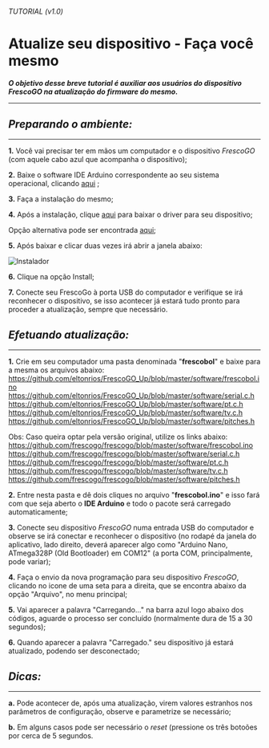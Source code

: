 ###### _TUTORIAL  (v1.0)_
# Atualize seu dispositivo - Faça você mesmo 
**_O objetivo desse breve tutorial é auxiliar aos usuários do dispositivo FrescoGO na atualização do firmware do mesmo._**

---------------------------------------------------------------------
## *Preparando o ambiente:*
---------------------------------------------------------------------
**1.** Você vai precisar ter em mãos um computador e o dispositivo *FrescoGO* (com aquele cabo azul que acompanha o dispositivo);

**2.** Baixe o software IDE Arduino correspondente ao seu sistema operacional, clicando [aqui](https://www.arduino.cc/en/Main/Software) ;

**3.** Faça a instalação do mesmo;

**4.** Após a instalação, clique [aqui](https://drive.google.com/open?id=1VTL2lCYFa-qNSE-W7CuF0xUKozHJST1d) para baixar o driver para seu dispositivo;

Opção alternativa pode ser encontrada [aqui](https://drive.google.com/open?id=1goUx56K8cNx4pufPFdrshv0VtVliTP9X);

**5.** Após baixar e clicar duas vezes irá abrir a janela abaixo:

![Instalador](http://i1.wp.com/blogdarobotica.com/wp-content/uploads/2016/05/executavel.png "Setup")

**6.** Clique na opção Install;

**7.** Conecte seu FrescoGo à porta USB do computador e verifique se irá reconhecer o dispositivo, se isso acontecer já estará tudo pronto para proceder a atualização, sempre que necessário.

<!-- Obs: http://blogdarobotica.com/instalando-driver-serial-para-arduinos-com-chip-ch340/
-->

## *Efetuando atualização:*
---------------------------------------------------------------------
**1.** Crie em seu computador uma pasta denominada "**frescobol**" e baixe para a mesma os arquivos abaixo:
<https://github.com/eltonrios/FrescoGO_Up/blob/master/software/frescobol.ino>
<https://github.com/eltonrios/FrescoGO_Up/blob/master/software/serial.c.h> 
<https://github.com/eltonrios/FrescoGO_Up/blob/master/software/pt.c.h> 
<https://github.com/eltonrios/FrescoGO_Up/blob/master/software/tv.c.h> 
<https://github.com/eltonrios/FrescoGO_Up/blob/master/software/pitches.h> 

Obs: Caso queira optar pela versão original, utilize os links abaixo:
<https://github.com/frescogo/frescogo/blob/master/software/frescobol.ino>
<https://github.com/frescogo/frescogo/blob/master/software/serial.c.h>
<https://github.com/frescogo/frescogo/blob/master/software/pt.c.h>
<https://github.com/frescogo/frescogo/blob/master/software/tv.c.h>
<https://github.com/frescogo/frescogo/blob/master/software/pitches.h>
 
**2.** Entre nesta pasta e dê dois cliques no arquivo "**frescobol.ino**" e isso fará com que seja aberto o **IDE Arduino** e todo o pacote será carregado automaticamente;

**3.** Conecte seu dispositivo *FrescoGO* numa entrada USB do computador e observe se irá conectar e reconhecer o dispositivo (no rodapé da janela do aplicativo, lado direito, deverá aparecer algo como "Arduino Nano, ATmega328P (Old Bootloader) em COM12" (a porta COM, principalmente, pode variar);

**4.** Faça o envio da nova programação para seu dispositivo *FrescoGO*, clicando no icone de uma seta para a direita, que se encontra abaixo da opção "Arquivo", no menu principal;

**5.** Vai aparecer a palavra "Carregando..." na barra azul logo abaixo dos códigos, aguarde o processo ser concluído (normalmente dura de 15 a 30 segundos); 

**6.** Quando aparecer a palavra "Carregado." seu dispositivo já estará atualizado, podendo ser desconectado;

## *Dicas:*
---------------------------------------------------------------------
**a.** Pode acontecer de, após uma atualização, virem valores estranhos nos parâmetros de configuração, observe e parametrize se necessário;

**b.** Em alguns casos pode ser necessário o *reset* (pressione os três botoões por cerca de 5 segundos.

<!-- Formato de texto: https://guides.github.com/features/mastering-markdown/#examples

1. # GITHUB Github 
2. ## GITHUB Github
3. **GITHUB Github**
4. ###### GITHUB Github 
5. _GITHUB Github_
6. **_GITHUB Github_** 
7. *GITHUB Github* 
8. *_GITHUB Github_*

# This is an <h1> tag
## This is an <h2> tag
###### This is an <h6> tag
 *This text will be italic*
_This will also be italic_

**This text will be bold**
__This will also be bold__

_You **can** combine them_
* Item 1
* Item 2
  * Item 2a
  * Item 2b
  1. Item 1
1. Item 2
1. Item 3
   1. Item 3a
   1. Item 3b
http://github.com - automatic!
[GitHub](http://github.com)
As Kanye West said:

> We're living the future so
> the present is our past.
I think you should use an
`<addr>` element here instead.

Task Lists
- [x] @mentions, #refs, [links](), **formatting**, and <del>tags</del> supported
- [x] list syntax required (any unordered or ordered list supported)
- [x] this is a complete item
- [ ] this is an incomplete item

```javascript
function fancyAlert(arg) {
  if(arg) {
    $.facebox({div:'#foo'})
  }
}
```

You can also simply indent your code by four spaces:

    function fancyAlert(arg) {
      if(arg) {
        $.facebox({div:'#foo'})
      }
    }
    
Here’s an example of Python code without syntax highlighting:

def foo():
    if not bar:
        return True
        
Tables
You can create tables by assembling a list of words and dividing them with hyphens - (for the first row), and then separating each column with a pipe |:

First Header | Second Header
------------ | -------------
Content from cell 1 | Content from cell 2
Content in the first column | Content in the second column

Any number that refers to an Issue or Pull Request will be automatically converted into a link.

#1
mojombo#1
mojombo/github-flavored-markdown#1

Strikethrough
Any word wrapped with two tildes (like ~~this~~) will appear crossed out.

Blockquotes
As Kanye West said:

> We're living the future so
> the present is our past.
Inline code
I think you should use an
`<addr>` element here instead.

-->
